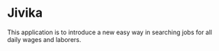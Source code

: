 # Jivika
This application is to introduce a new easy way in searching jobs for all daily wages and laborers.
